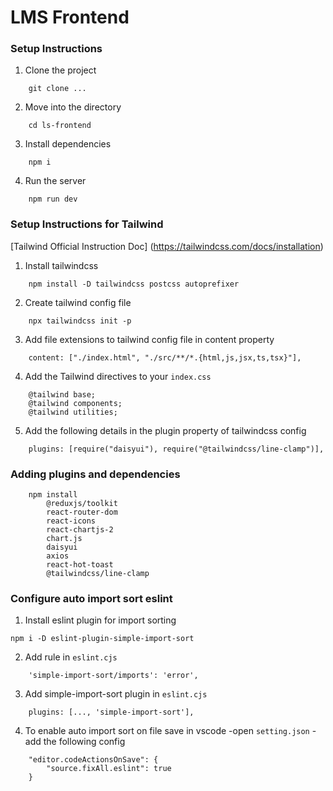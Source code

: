 # LMS Frontend

### Setup Instructions

1. Clone the project
```
    git clone ...
```

2. Move into the directory
```
    cd ls-frontend
```

3. Install dependencies
```
    npm i
```

4. Run the server
```
    npm run dev
```

### Setup Instructions for Tailwind

[Tailwind Official Instruction Doc] (https://tailwindcss.com/docs/installation)

1. Install tailwindcss
```
    npm install -D tailwindcss postcss autoprefixer
```

2. Create tailwind config file
```
    npx tailwindcss init -p
```

3. Add file extensions to tailwind config file in content property
```
    content: ["./index.html", "./src/**/*.{html,js,jsx,ts,tsx}"],
```

4. Add the Tailwind directives to your `index.css`
```
    @tailwind base;
    @tailwind components;
    @tailwind utilities;
```

5. Add the following details in the plugin property of tailwindcss config
```
    plugins: [require("daisyui"), require("@tailwindcss/line-clamp")],
```

### Adding plugins and dependencies

```
    npm install 
        @reduxjs/toolkit 
        react-router-dom 
        react-icons 
        react-chartjs-2 
        chart.js 
        daisyui 
        axios 
        react-hot-toast 
        @tailwindcss/line-clamp
```

### Configure auto import sort eslint

1. Install eslint plugin for import sorting
```
npm i -D eslint-plugin-simple-import-sort
```

2. Add rule in `eslint.cjs`
```
    'simple-import-sort/imports': 'error',
```

3. Add simple-import-sort plugin in `eslint.cjs`
```
    plugins: [..., 'simple-import-sort'],
```

4. To enable auto import sort on file save in vscode
    -open `setting.json`
    -add the following config
```
    "editor.codeActionsOnSave": {
        "source.fixAll.eslint": true
    }
```